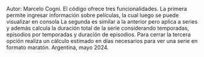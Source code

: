 Autor: Marcelo Cogni.
El código ofrece tres funcionalidades.
La primera permite ingresar información sobre películas, la cual luego se puede visualizar en consola
La segunda es similar a la anterior pero aplica a series y además calcula la duración total de la serie 
considerando temporadas, episodios por temporadas y duración de episodios.
Para cerrar la tercera opción realiza un cálculo estimado en días necesarios para ver una serie en formato
maratón.
Argentina, mayo 2024.
